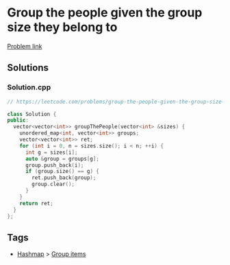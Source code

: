 # Group the people given the group size they belong to

[Problem link](https://leetcode.com/problems/group-the-people-given-the-group-size-they-belong-to/)

## Solutions


### Solution.cpp
```cpp
// https://leetcode.com/problems/group-the-people-given-the-group-size-they-belong-to/

class Solution {
public:
  vector<vector<int>> groupThePeople(vector<int> &sizes) {
    unordered_map<int, vector<int>> groups;
    vector<vector<int>> ret;
    for (int i = 0, n = sizes.size(); i < n; ++i) {
      int g = sizes[i];
      auto &group = groups[g];
      group.push_back(i);
      if (group.size() == g) {
        ret.push_back(group);
        group.clear();
      }
    }
    return ret;
  }
};
```
## Tags

* [Hashmap](/Collections/hashmap.md#hashmap) > [Group items](/Collections/hashmap.md#group-items)
